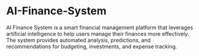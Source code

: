 # AI-Finance-System
AI Finance System is a smart financial management platform that leverages artificial intelligence to help users manage their finances more effectively. The system provides automated analysis, predictions, and recommendations for budgeting, investments, and expense tracking.
